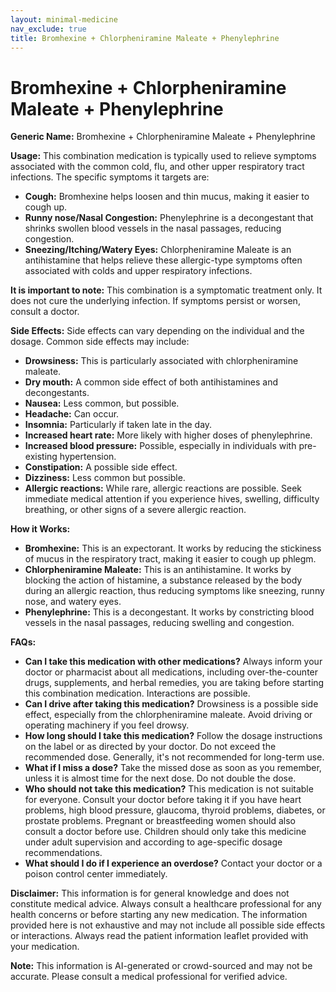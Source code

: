 ```yaml
---
layout: minimal-medicine
nav_exclude: true
title: Bromhexine + Chlorpheniramine Maleate + Phenylephrine
---
```


# Bromhexine + Chlorpheniramine Maleate + Phenylephrine

**Generic Name:** Bromhexine + Chlorpheniramine Maleate + Phenylephrine

**Usage:** This combination medication is typically used to relieve symptoms associated with the common cold, flu, and other upper respiratory tract infections.  The specific symptoms it targets are:

* **Cough:** Bromhexine helps loosen and thin mucus, making it easier to cough up.
* **Runny nose/Nasal Congestion:** Phenylephrine is a decongestant that shrinks swollen blood vessels in the nasal passages, reducing congestion.
* **Sneezing/Itching/Watery Eyes:** Chlorpheniramine Maleate is an antihistamine that helps relieve these allergic-type symptoms often associated with colds and upper respiratory infections.

**It is important to note:** This combination is a symptomatic treatment only.  It does not cure the underlying infection.  If symptoms persist or worsen, consult a doctor.

**Side Effects:**  Side effects can vary depending on the individual and the dosage. Common side effects may include:

* **Drowsiness:** This is particularly associated with chlorpheniramine maleate.
* **Dry mouth:** A common side effect of both antihistamines and decongestants.
* **Nausea:**  Less common, but possible.
* **Headache:** Can occur.
* **Insomnia:**  Particularly if taken late in the day.
* **Increased heart rate:** More likely with higher doses of phenylephrine.
* **Increased blood pressure:**  Possible, especially in individuals with pre-existing hypertension.
* **Constipation:**  A possible side effect.
* **Dizziness:**  Less common but possible.
* **Allergic reactions:** While rare, allergic reactions are possible. Seek immediate medical attention if you experience hives, swelling, difficulty breathing, or other signs of a severe allergic reaction.


**How it Works:**

* **Bromhexine:**  This is an expectorant. It works by reducing the stickiness of mucus in the respiratory tract, making it easier to cough up phlegm.
* **Chlorpheniramine Maleate:** This is an antihistamine. It works by blocking the action of histamine, a substance released by the body during an allergic reaction, thus reducing symptoms like sneezing, runny nose, and watery eyes.
* **Phenylephrine:** This is a decongestant.  It works by constricting blood vessels in the nasal passages, reducing swelling and congestion.

**FAQs:**

* **Can I take this medication with other medications?**  Always inform your doctor or pharmacist about all medications, including over-the-counter drugs, supplements, and herbal remedies, you are taking before starting this combination medication.  Interactions are possible.
* **Can I drive after taking this medication?**  Drowsiness is a possible side effect, especially from the chlorpheniramine maleate. Avoid driving or operating machinery if you feel drowsy.
* **How long should I take this medication?**  Follow the dosage instructions on the label or as directed by your doctor.  Do not exceed the recommended dose.  Generally, it's not recommended for long-term use.
* **What if I miss a dose?**  Take the missed dose as soon as you remember, unless it is almost time for the next dose. Do not double the dose.
* **Who should not take this medication?**  This medication is not suitable for everyone. Consult your doctor before taking it if you have heart problems, high blood pressure, glaucoma, thyroid problems, diabetes, or prostate problems.  Pregnant or breastfeeding women should also consult a doctor before use.  Children should only take this medicine under adult supervision and according to age-specific dosage recommendations.
* **What should I do if I experience an overdose?**  Contact your doctor or a poison control center immediately.


**Disclaimer:** This information is for general knowledge and does not constitute medical advice.  Always consult a healthcare professional for any health concerns or before starting any new medication.  The information provided here is not exhaustive and may not include all possible side effects or interactions.  Always read the patient information leaflet provided with your medication.


**Note:** This information is AI-generated or crowd-sourced and may not be accurate. Please consult a medical professional for verified advice.